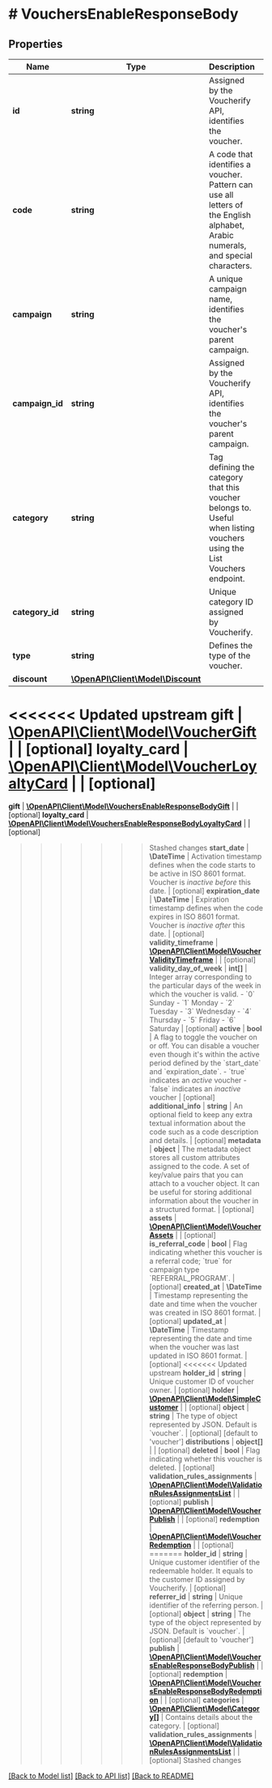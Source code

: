 # # VouchersEnableResponseBody

## Properties

Name | Type | Description | Notes
------------ | ------------- | ------------- | -------------
**id** | **string** | Assigned by the Voucherify API, identifies the voucher. | [optional]
**code** | **string** | A code that identifies a voucher. Pattern can use all letters of the English alphabet, Arabic numerals, and special characters. | [optional]
**campaign** | **string** | A unique campaign name, identifies the voucher&#39;s parent campaign. | [optional]
**campaign_id** | **string** | Assigned by the Voucherify API, identifies the voucher&#39;s parent campaign. | [optional]
**category** | **string** | Tag defining the category that this voucher belongs to. Useful when listing vouchers using the List Vouchers endpoint. | [optional]
**category_id** | **string** | Unique category ID assigned by Voucherify. | [optional]
**type** | **string** | Defines the type of the voucher. | [optional]
**discount** | [**\OpenAPI\Client\Model\Discount**](Discount.md) |  | [optional]
<<<<<<< Updated upstream
**gift** | [**\OpenAPI\Client\Model\VoucherGift**](VoucherGift.md) |  | [optional]
**loyalty_card** | [**\OpenAPI\Client\Model\VoucherLoyaltyCard**](VoucherLoyaltyCard.md) |  | [optional]
=======
**gift** | [**\OpenAPI\Client\Model\VouchersEnableResponseBodyGift**](VouchersEnableResponseBodyGift.md) |  | [optional]
**loyalty_card** | [**\OpenAPI\Client\Model\VouchersEnableResponseBodyLoyaltyCard**](VouchersEnableResponseBodyLoyaltyCard.md) |  | [optional]
>>>>>>> Stashed changes
**start_date** | **\DateTime** | Activation timestamp defines when the code starts to be active in ISO 8601 format. Voucher is *inactive before* this date. | [optional]
**expiration_date** | **\DateTime** | Expiration timestamp defines when the code expires in ISO 8601 format.  Voucher is *inactive after* this date. | [optional]
**validity_timeframe** | [**\OpenAPI\Client\Model\VoucherValidityTimeframe**](VoucherValidityTimeframe.md) |  | [optional]
**validity_day_of_week** | **int[]** | Integer array corresponding to the particular days of the week in which the voucher is valid.  - &#x60;0&#x60;  Sunday   - &#x60;1&#x60;  Monday   - &#x60;2&#x60;  Tuesday   - &#x60;3&#x60;  Wednesday   - &#x60;4&#x60;  Thursday   - &#x60;5&#x60;  Friday   - &#x60;6&#x60;  Saturday | [optional]
**active** | **bool** | A flag to toggle the voucher on or off. You can disable a voucher even though it&#39;s within the active period defined by the &#x60;start_date&#x60; and &#x60;expiration_date&#x60;.    - &#x60;true&#x60; indicates an *active* voucher - &#x60;false&#x60; indicates an *inactive* voucher | [optional]
**additional_info** | **string** | An optional field to keep any extra textual information about the code such as a code description and details. | [optional]
**metadata** | **object** | The metadata object stores all custom attributes assigned to the code. A set of key/value pairs that you can attach to a voucher object. It can be useful for storing additional information about the voucher in a structured format. | [optional]
**assets** | [**\OpenAPI\Client\Model\VoucherAssets**](VoucherAssets.md) |  | [optional]
**is_referral_code** | **bool** | Flag indicating whether this voucher is a referral code; &#x60;true&#x60; for campaign type &#x60;REFERRAL_PROGRAM&#x60;. | [optional]
**created_at** | **\DateTime** | Timestamp representing the date and time when the voucher was created in ISO 8601 format. | [optional]
**updated_at** | **\DateTime** | Timestamp representing the date and time when the voucher was last updated in ISO 8601 format. | [optional]
<<<<<<< Updated upstream
**holder_id** | **string** | Unique customer ID of voucher owner. | [optional]
**holder** | [**\OpenAPI\Client\Model\SimpleCustomer**](SimpleCustomer.md) |  | [optional]
**object** | **string** | The type of object represented by JSON. Default is &#x60;voucher&#x60;. | [optional] [default to 'voucher']
**distributions** | **object[]** |  | [optional]
**deleted** | **bool** | Flag indicating whether this voucher is deleted. | [optional]
**validation_rules_assignments** | [**\OpenAPI\Client\Model\ValidationRulesAssignmentsList**](ValidationRulesAssignmentsList.md) |  | [optional]
**publish** | [**\OpenAPI\Client\Model\VoucherPublish**](VoucherPublish.md) |  | [optional]
**redemption** | [**\OpenAPI\Client\Model\VoucherRedemption**](VoucherRedemption.md) |  | [optional]
=======
**holder_id** | **string** | Unique customer identifier of the redeemable holder. It equals to the customer ID assigned by Voucherify. | [optional]
**referrer_id** | **string** | Unique identifier of the referring person. | [optional]
**object** | **string** | The type of the object represented by JSON. Default is &#x60;voucher&#x60;. | [optional] [default to 'voucher']
**publish** | [**\OpenAPI\Client\Model\VouchersEnableResponseBodyPublish**](VouchersEnableResponseBodyPublish.md) |  | [optional]
**redemption** | [**\OpenAPI\Client\Model\VouchersEnableResponseBodyRedemption**](VouchersEnableResponseBodyRedemption.md) |  | [optional]
**categories** | [**\OpenAPI\Client\Model\Category[]**](Category.md) | Contains details about the category. | [optional]
**validation_rules_assignments** | [**\OpenAPI\Client\Model\ValidationRulesAssignmentsList**](ValidationRulesAssignmentsList.md) |  | [optional]
>>>>>>> Stashed changes

[[Back to Model list]](../../README.md#models) [[Back to API list]](../../README.md#endpoints) [[Back to README]](../../README.md)
